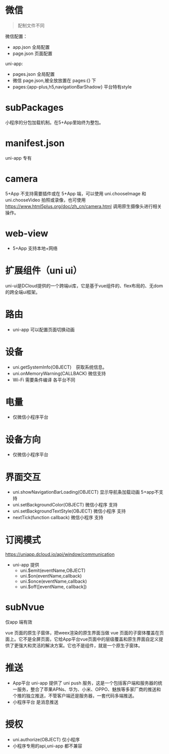 
# 微信

> 配制文件不同  

  微信配置：
  * app.json  全局配置 
  * page.json 页面配置
  
  uni-app:
  * pages.json 全局配置
  * 微信 page.json,被全放放置在 pages:{} 下
  * pages:{app-plus,h5,navigationBarShadow} 平台特有style

# subPackages

小程序的分包加载机制。在5+App里始终为整包。

# manifest.json

uni-app 专有

# camera

5+App 不支持需要插件或在 5+App 端，可以使用 uni.chooseImage 和 uni.chooseVideo 拍照或录像，也可使用 https://www.html5plus.org/doc/zh_cn/camera.html 调用原生摄像头进行相关操作。

# web-view

* 5+App 支持本地+网络

# 扩展组件（uni ui）

uni-ui是DCloud提供的一个跨端ui库，它是基于vue组件的、flex布局的、无dom的跨全端ui框架。

# 路由

* uni-app 可以配置页面切换动画

# 设备 

* uni.getSystemInfo(OBJECT)　获取系统信息。
* uni.onMemoryWarning(CALLBACK) 微信支持
* Wi-Fi 需要条件编译 各平台不同

# 电量

* 仅微信小程序平台

# 设备方向

* 仅微信小程序平台

# 界面交互

* uni.showNavigationBarLoading(OBJECT) 显示导航条加载动画 5+app不支持
* uni.setBackgroundColor(OBJECT) 微信小程序 支持
* uni.setBackgroundTextStyle(OBJECT) 微信小程序 支持
* nextTick(function callback) 微信小程序 支持

# 订阅模式

https://uniapp.dcloud.io/api/window/communication

* uni-app 提供
  * uni.$emit(eventName,OBJECT)
  * uni.$on(eventName,callback)
  * uni.$once(eventName,callback)
  * uni.$off([eventName, callback])

# subNvue 

仅app 端有效

vue 页面的原生子窗体，把weex渲染的原生界面当做 vue 页面的子窗体覆盖在页面上。它不是全屏页面，它给App平台vue页面中的层级覆盖和原生界面自定义提供了更强大和灵活的解决方案。它也不是组件，就是一个原生子窗体。

# 推送

* App平台 uni-app 提供了 uni push 服务，这是一个包括客户端和服务器的统一服务，整合了苹果APNs、华为、小米、OPPO、魅族等多家厂商的推送和个推的独立推送，不管客户端还是服务器，一套代码多端推送。
* 小程序平台 是消息推送

# 授权

* uni.authorize(OBJECT) 仅小程序
* 小程序专用的api,uni-app 都不兼容